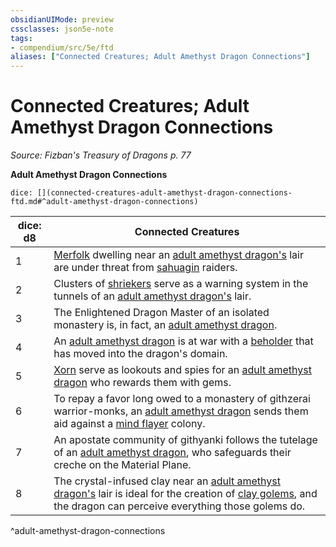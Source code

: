 ```yaml
---
obsidianUIMode: preview
cssclasses: json5e-note
tags:
- compendium/src/5e/ftd
aliases: ["Connected Creatures; Adult Amethyst Dragon Connections"]
---
```

# Connected Creatures; Adult Amethyst Dragon Connections
*Source: Fizban's Treasury of Dragons p. 77* 

**Adult Amethyst Dragon Connections**

`dice: [](connected-creatures-adult-amethyst-dragon-connections-ftd.md#^adult-amethyst-dragon-connections)`

| dice: d8 | Connected Creatures |
|----------|---------------------|
| 1 | [Merfolk](5E2014官方资源/bestiary/humanoid/merfolk.md) dwelling near an [adult amethyst dragon's](5E2014官方资源/bestiary/dragon/adult-amethyst-dragon-ftd.md) lair are under threat from [sahuagin](5E2014官方资源/bestiary/humanoid/sahuagin.md) raiders. |
| 2 | Clusters of [shriekers](5E2014官方资源/bestiary/plant/shrieker.md) serve as a warning system in the tunnels of an [adult amethyst dragon's](5E2014官方资源/bestiary/dragon/adult-amethyst-dragon-ftd.md) lair. |
| 3 | The Enlightened Dragon Master of an isolated monastery is, in fact, an [adult amethyst dragon](5E2014官方资源/bestiary/dragon/adult-amethyst-dragon-ftd.md). |
| 4 | An [adult amethyst dragon](5E2014官方资源/bestiary/dragon/adult-amethyst-dragon-ftd.md) is at war with a [beholder](5E2014官方资源/bestiary/aberration/beholder.md) that has moved into the dragon's domain. |
| 5 | [Xorn](5E2014官方资源/bestiary/elemental/xorn.md) serve as lookouts and spies for an [adult amethyst dragon](5E2014官方资源/bestiary/dragon/adult-amethyst-dragon-ftd.md) who rewards them with gems. |
| 6 | To repay a favor long owed to a monastery of githzerai warrior-monks, an [adult amethyst dragon](5E2014官方资源/bestiary/dragon/adult-amethyst-dragon-ftd.md) sends them aid against a [mind flayer](5E2014官方资源/bestiary/aberration/mind-flayer.md) colony. |
| 7 | An apostate community of githyanki follows the tutelage of an [adult amethyst dragon](5E2014官方资源/bestiary/dragon/adult-amethyst-dragon-ftd.md), who safeguards their creche on the Material Plane. |
| 8 | The crystal-infused clay near an [adult amethyst dragon's](5E2014官方资源/bestiary/dragon/adult-amethyst-dragon-ftd.md) lair is ideal for the creation of [clay golems](5E2014官方资源/bestiary/construct/clay-golem.md), and the dragon can perceive everything those golems do. |
^adult-amethyst-dragon-connections
